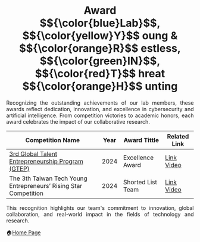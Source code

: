 <h1 align="center">
  <br />
 Award
  </br>
 $${\color{blue}Lab}$$, $${\color{yellow}Y}$$ oung &amp; $${\color{orange}R}$$ estless, $${\color{green}IN}$$, $${\color{red}T}$$ hreat $${\color{orange}H}$$ unting
</h1>

<p align="justify"> 
Recognizing the outstanding achievements of our lab members, these awards reflect dedication, innovation, and excellence in cybersecurity and artificial intelligence. From competition victories to academic honors, each award celebrates the impact of our collaborative research.
</p>

| Competition Name               | Year               | Award Tittle                      |  Related Link |
|--------------------|--------------------|---------------------------------------------|--------------------------------|
| [3rd Global Talent Entrepreneurship Program (GTEP)](gtep2024)|2024|Excellence Award| [Link Video](https://youtu.be/kp9ETSTW84Q?si=ttVMuOwn_KpletWp)|
|The 3th Taiwan Tech Young Entrepreneurs’ Rising Star Competition |2024|Shorted List Team|[Link Video](https://youtu.be/GhTGDFD2ucQ?si=xvpVxmwVzQSsTsCG)|

<p align="justify"> This recognition highlights our team's commitment to innovation, global collaboration, and real-world impact in the fields of technology and research.</p>



🏠[Home Page](https://github.com/ntust-im-labyrinth/labyrinth)
